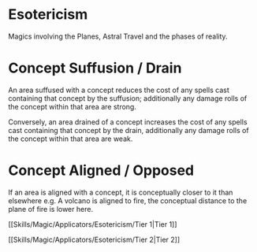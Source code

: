 # Esotericism 

Magics involving the Planes, Astral Travel and the phases of reality.

# Concept Suffusion / Drain

An area suffused with a concept reduces the cost of any spells cast containing that concept by the suffusion; additionally any damage rolls of the concept within that area are strong.

Conversely, an area drained of a concept increases the cost of any spells cast containing that concept by the drain, additionally any damage rolls of the concept within that area are weak.

# Concept Aligned / Opposed

If an area is aligned with a concept, it is conceptually closer to it than elsewhere e.g. A volcano is aligned to fire, the conceptual distance to the plane of fire is lower here. 

[[Skills/Magic/Applicators/Esotericism/Tier 1|Tier 1]]

[[Skills/Magic/Applicators/Esotericism/Tier 2|Tier 2]]